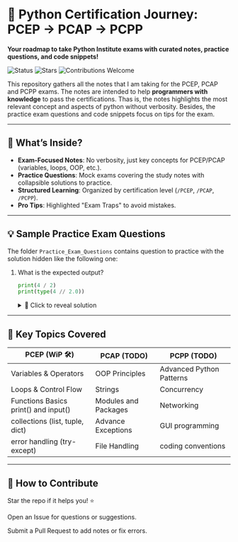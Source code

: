 # 🐍 Python Certification Journey: PCEP → PCAP → PCPP  
**Your roadmap to take Python Institute exams with curated notes, practice questions, and code snippets!**

![Status](https://img.shields.io/badge/Status-Active%20%26%20Updating-brightgreen) 
![Stars](https://img.shields.io/github/stars/yourusername/repo?style=social) 
![Contributions Welcome](https://img.shields.io/badge/Contributions-Welcome-blue)  

This repository gathers all the notes that I am taking for the PCEP, PCAP and PCPP exams. The notes are intended to help **programmers with knowledge** to pass the certifications. Thas is, the notes highlights the most relevant concept and aspects of python without verbosity. Besides, the practice exam questions and code snippets focus on tips for the exam.

---

## 📌 **What’s Inside?**  
- **Exam-Focused Notes**: No verbosity, just key concepts for PCEP/PCAP (variables, loops, OOP, etc.).  
- **Practice Questions**: Mock exams covering the study notes with collapsible solutions to practice.  
- **Structured Learning**: Organized by certification level (`/PCEP`, `/PCAP`, `/PCPP`).  
- **Pro Tips**: Highlighted "Exam Traps" to avoid mistakes.  

---

## 💡 **Sample Practice Exam Questions**
The folder `Practice_Exam_Questions` contains question to practice with the solution hidden like the following one:

1. What is the expected output?  
   ```python  
   print(4 / 2)  
   print(type(4 // 2.0))  
   ```  
   <details>
   <summary>📝 Click to reveal solution</summary>  

   **Output**:  
   ```python
   2.0  
   <class 'float'>  
   ```  
   **Explanation**:  
   - `4 / 2` returns a float (`2.0`).  
   - `4 // 2.0` uses float division → result is `2.0` (float).  
   </details>

---

## 🧠 **Key Topics Covered**  
| PCEP (WiP 🛠️) | PCAP (TODO) | PCPP (TODO) |  
|------|------|---------------|  
| Variables & Operators | OOP Principles | Advanced Python Patterns |  
| Loops & Control Flow | Strings| Concurrency |  
| Functions Basics print() and input()| Modules and Packages | Networking |  
| collections (list, tuple, dict) | Advance Exceptions | GUI programming |  
| error handling (try-except) | File Handling   | coding conventions |  

---

## 🌟 How to Contribute
Star the repo if it helps you! ⭐

Open an Issue for questions or suggestions.

Submit a Pull Request to add notes or fix errors.